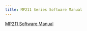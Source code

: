```yaml
---
title: MP211 Series Software Manual
---
```


[MP211 Software Manual](https://www.mikrodev.com/wp-content/uploads/2025/01/PLC_SM_122024_EN.pdf)